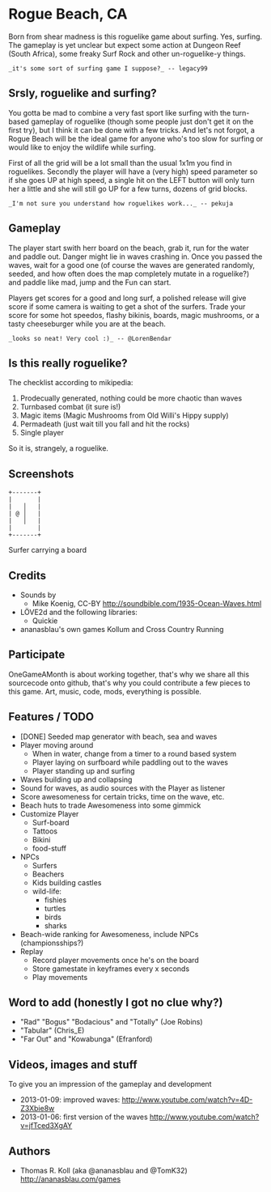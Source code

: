 # Rogue Beach, CA

Born from shear madness is this roguelike game about surfing. Yes, surfing.
The gameplay is yet unclear but expect some action at Dungeon Reef
(South Africa), some freaky Surf Rock and other un-roguelike-y things.

    _it's some sort of surfing game I suppose?_ -- legacy99

## Srsly, roguelike and surfing?

You gotta be mad to combine a very fast sport like surfing with the
turn-based gameplay of roguelike (though some people just don't get it
on the first try), but I think it can be done with a few tricks. And
let's not forgot, a Rogue Beach will be the ideal game for anyone who's
too slow for surfing or would like to enjoy the wildlife while surfing.

First of all the grid will be a lot small than the usual 1x1m you find
in roguelikes. Secondly the player will have a (very high) speed
parameter so if she goes UP at high speed, a single hit on the LEFT button
will only turn her a little and she will still go UP for a few turns,
dozens of grid blocks.

    _I'm not sure you understand how roguelikes work..._ -- pekuja

## Gameplay

The player start swith herr board on the beach, grab it, run for the water and
paddle out. Danger might lie in waves crashing in. Once you passed the
waves, wait for a good one (of course the waves are generated randomly,
seeded, and how often does the map completely mutate in a roguelike?)
and paddle like mad, jump and the Fun can start.

Players get scores for a good and long surf, a polished release will give
score if some camera is waiting to get a shot of the surfers.
Trade your score for some hot speedos, flashy bikinis, boards, magic
mushrooms, or a tasty cheeseburger while you are at the beach.

    _looks so neat! Very cool :)_ -- @LorenBendar

## Is this really roguelike?

The checklist according to mikipedia:

1. Prodecually generated, nothing could be more chaotic than waves
2. Turnbased combat (it sure is!)
3. Magic items (Magic Mushrooms from Old Willi's Hippy supply)
4. Permadeath (just wait till you fall and hit the rocks)
5. Single player

So it is, strangely, a roguelike.

## Screenshots

    +-------+
    |       |
    |   │   |
    | @ │   |
    |   │   |
    |       |
    +-------+

Surfer carrying a board

## Credits

* Sounds by
  * Mike Koenig, CC-BY http://soundbible.com/1935-Ocean-Waves.html
* LÖVE2d and the following libraries:
  * Quickie
* ananasblau's own games Kollum and Cross Country Running

## Participate

OneGameAMonth is about working together, that's why we share all this
sourcecode onto github, that's why you could contribute a few pieces to
this game. Art, music, code, mods, everything is possible.

## Features / TODO

* [DONE] Seeded map generator with beach, sea and waves
* Player moving around
  * When in water, change from a timer to a round based system
  * Player laying on surfboard while paddling out to the waves
  * Player standing up and surfing
* Waves building up and collapsing
* Sound for waves, as audio sources with the Player as listener
* Score awesomeness for certain tricks, time on the wave, etc.
* Beach huts to trade Awesomeness into some gimmick
* Customize Player
  * Surf-board
  * Tattoos
  * Bikini
  * food-stuff
* NPCs
  * Surfers
  * Beachers
  * Kids building castles
  * wild-life:
    * fishies
    * turtles
    * birds
    * sharks
* Beach-wide ranking for Awesomeness, include NPCs (championsships?)
* Replay
  * Record player movements once he's on the board
  * Store gamestate in keyframes every x seconds
  * Play movements

## Word to add (honestly I got no clue why?)

* "Rad" "Bogus" "Bodacious" and "Totally" (Joe Robins)
* "Tabular" (Chris_E)
* "Far Out" and "Kowabunga" (Efranford)

## Videos, images and stuff
To give you an impression of the gameplay and development

* 2013-01-09: improved waves: http://www.youtube.com/watch?v=4D-Z3Xbie8w
* 2013-01-06: first version of the waves http://www.youtube.com/watch?v=jfTced3XgAY

## Authors
* Thomas R. Koll (aka @ananasblau and @TomK32) http://ananasblau.com/games

